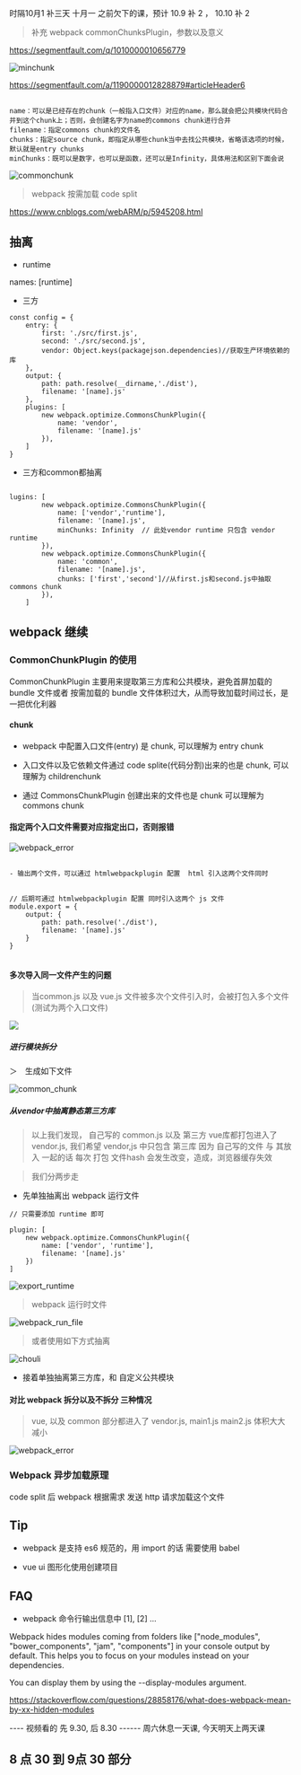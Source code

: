 时隔10月1 补三天 十月一 之前欠下的课，预计 10.9 补 2 ， 10.10 补 2

> 补充 webpack commonChunksPlugin，参数以及意义

https://segmentfault.com/q/1010000010656779

![minchunk](../imgs/37/min_chunk.png)


https://segmentfault.com/a/1190000012828879#articleHeader6

```

name：可以是已经存在的chunk（一般指入口文件）对应的name，那么就会把公共模块代码合并到这个chunk上；否则，会创建名字为name的commons chunk进行合并
filename：指定commons chunk的文件名
chunks：指定source chunk，即指定从哪些chunk当中去找公共模块，省略该选项的时候，默认就是entry chunks
minChunks：既可以是数字，也可以是函数，还可以是Infinity，具体用法和区别下面会说

```

![commonchunk](../imgs/37/common_chunk.png)

> webpack 按需加载 code split

https://www.cnblogs.com/webARM/p/5945208.html




## 抽离

- runtime

names: [runtime]

- 三方

```
const config = {
    entry: {
        first: './src/first.js',
        second: './src/second.js',
        vendor: Object.keys(packagejson.dependencies)//获取生产环境依赖的库
    },
    output: {
        path: path.resolve(__dirname,'./dist'),
        filename: '[name].js'
    },
    plugins: [
        new webpack.optimize.CommonsChunkPlugin({
            name: 'vendor',
            filename: '[name].js'
        }),
    ]
}

```

- 三方和common都抽离

```

lugins: [
        new webpack.optimize.CommonsChunkPlugin({
            name: ['vendor','runtime'],
            filename: '[name].js',
            minChunks: Infinity  // 此处vendor runtime 只包含 vendor runtime
        }),
        new webpack.optimize.CommonsChunkPlugin({
            name: 'common',
            filename: '[name].js',
            chunks: ['first','second']//从first.js和second.js中抽取commons chunk
        }),
    ]

```

## webpack 继续

### CommonChunkPlugin 的使用

CommonChunkPlugin 主要用来提取第三方库和公共模块，避免首屏加载的 bundle 文件或者 按需加载的
bundle 文件体积过大，从而导致加载时间过长，是一把优化利器


#### chunk

- webpack 中配置入口文件(entry) 是 chunk, 可以理解为 entry chunk

 - 入口文件以及它依赖文件通过 code splite(代码分割)出来的也是  chunk, 可以理解为
childrenchunk

- 通过  CommonsChunkPlugin 创建出来的文件也是 chunk 可以理解为  commons chunk

#### 指定两个入口文件需要对应指定出口，否则报错

![webpack_error](../imgs/37/webpack_mul_entry.png)



```

- 输出两个文件，可以通过 htmlwebpackplugin 配置  html 引入这两个文件同时


// 后期可通过 htmlwebpackplugin 配置 同时引入这两个 js 文件
module.export = {
    output: {
        path: path.resolve('./dist'),
        filename: '[name].js'
    }
}


```

#### 多次导入同一文件产生的问题

> 当common.js 以及 vue.js 文件被多次个文件引入时，会被打包入多个文件(测试为两个入口文件)

![](../imgs/37/mul_import.png)


##### 进行模块拆分

＞　生成如下文件

![common_chunk](../imgs/37/webpack_common_chunk.png)

##### 从vendor中抽离静态第三方库

> 以上我们发现， 自己写的 common.js 以及 第三方 vue库都打包进入了 vendor.js, 我们希望 vendor,js 中只包含 第三库
> 因为 自己写的文件 与 其放入 一起的话 每次 打包 文件hash 会发生改变，造成，浏览器缓存失效

> 我们分两步走

- 先单独抽离出 webpack 运行文件

```
// 只需要添加 runtime 即可

plugin: [
    new webpack.optimize.CommonsChunkPlugin({
        name: ['vendor', 'runtime'],
        filename: '[name].js'
    })
]

```

![export_runtime](../imgs/37/export_runtime.png)

> webpack 运行时文件

![webpack_run_file](../imgs/37/webpack_run.png)

> 或者使用如下方式抽离


![chouli](../imgs/37/chouli.png)

- 接着单独抽离第三方库，和 自定义公共模块



#### 对比 webpack 拆分以及不拆分 三种情况

> vue, 以及 common 部分都进入了 vendor.js, main1.js main2.js 体积大大减小



![webpack_error](../imgs/37/three_env.png)

### Webpack 异步加载原理

code split 后 webpack 根据需求 发送 http 请求加载这个文件


## Tip

- webpack 是支持 es6 规范的，用 import 的话 需要使用 babel

- vue ui 图形化使用创建项目

## FAQ

- webpack 命令行输出信息中 [1], [2] ...

Webpack hides modules coming from folders like ["node_modules", "bower_components", "jam", "components"] in your console output by default. This helps you to focus on your modules instead on your dependencies.

You can display them by using the --display-modules argument.

https://stackoverflow.com/questions/28858176/what-does-webpack-mean-by-xx-hidden-modules


----  视频看的 先 9.30, 后 8.30 ------ 周六休息一天课, 今天明天上两天课



## 8 点 30 到 9点 30 部分


